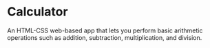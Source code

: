 # Calculator
An HTML-CSS web-based app that lets you perform basic arithmetic operations such as addition, subtraction, multiplication, and division.

